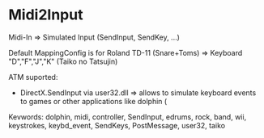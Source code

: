# Midi2Input
Midi-In => Simulated Input (SendInput, SendKey, ...)


Default MappingConfig is for Roland TD-11 (Snare+Toms) => Keyboard "D","F","J","K" (Taiko no Tatsujin)


ATM suported:
* DirectX.SendInput via user32.dll => allows to simulate keyboard events to games or other applications like dolphin (


Kevwords:
dolphin, midi, controller, SendInput, edrums, rock, band, wii, keystrokes, keybd_event, SendKeys, PostMessage, user32, taiko
